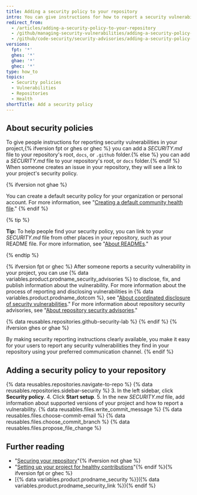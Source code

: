 ```yaml
---
title: Adding a security policy to your repository
intro: You can give instructions for how to report a security vulnerability in your project by adding a security policy to your repository.
redirect_from:
  - /articles/adding-a-security-policy-to-your-repository
  - /github/managing-security-vulnerabilities/adding-a-security-policy-to-your-repository
  - /github/code-security/security-advisories/adding-a-security-policy-to-your-repository
versions:
  fpt: '*'
  ghes: '*'
  ghae: '*'
  ghec: '*'
type: how_to
topics:
  - Security policies
  - Vulnerabilities
  - Repositories
  - Health
shortTitle: Add a security policy
---
```


## About security policies

To give people instructions for reporting security vulnerabilities in your project,{% ifversion fpt or ghes or ghec %} you can add a _SECURITY.md_ file to your repository's root, `docs`, or `.github` folder.{% else %} you can add a _SECURITY.md_ file to your repository's root, or `docs` folder.{% endif %} When someone creates an issue in your repository, they will see a link to your project's security policy.

{% ifversion not ghae %}
<!-- no public repos in GHAE -->
You can create a default security policy for your organization or personal account. For more information, see "[Creating a default community health file](/communities/setting-up-your-project-for-healthy-contributions/creating-a-default-community-health-file)."
{% endif %}

{% tip %}

**Tip:** To help people find your security policy, you can link to your _SECURITY.md_ file from other places in your repository, such as your README file. For more information, see "[About READMEs](/articles/about-readmes)."

{% endtip %}

{% ifversion fpt or ghec %}
After someone reports a security vulnerability in your project, you can use {% data variables.product.prodname_security_advisories %} to disclose, fix, and publish information about the vulnerability. For more information about the process of reporting and disclosing vulnerabilities in {% data variables.product.prodname_dotcom %}, see "[About coordinated disclosure of security vulnerabilities](/code-security/security-advisories/guidance-on-reporting-and-writing/about-coordinated-disclosure-of-security-vulnerabilities#about-reporting-and-disclosing-vulnerabilities-in-projects-on-github)." For more information about repository security advisories, see "[About repository security advisories](/github/managing-security-vulnerabilities/about-github-security-advisories)."

{% data reusables.repositories.github-security-lab %}
{% endif %}
{% ifversion ghes or ghae %}
<!-- alternative to the content about GitHub Security Advisories in the dotcom article -->
By making security reporting instructions clearly available, you make it easy for your users to report any security vulnerabilities they find in your repository using your preferred communication channel.
{% endif %}

## Adding a security policy to your repository

{% data reusables.repositories.navigate-to-repo %}
{% data reusables.repositories.sidebar-security %}
3. In the left sidebar, click **Security policy**.
4. Click **Start setup**.
5. In the new _SECURITY.md_ file, add information about supported versions of your project and how to report a vulnerability.
{% data reusables.files.write_commit_message %}
{% data reusables.files.choose-commit-email %}
{% data reusables.files.choose_commit_branch %}
{% data reusables.files.propose_file_change %}

## Further reading

- "[Securing your repository](/code-security/getting-started/securing-your-repository)"{% ifversion not ghae %}
- "[Setting up your project for healthy contributions](/communities/setting-up-your-project-for-healthy-contributions)"{% endif %}{% ifversion fpt or ghec %}
- [{% data variables.product.prodname_security %}]({% data variables.product.prodname_security_link %}){% endif %}
